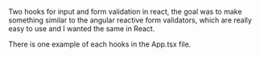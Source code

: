 Two hooks for input and form validation in react, the goal was to make something similar to the angular reactive form validators, which are really easy to use and I wanted the same in React.

There is one example of each hooks in the App.tsx file.
